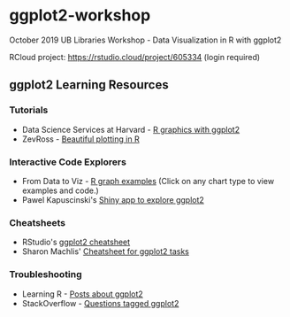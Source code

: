 # ggplot2-workshop
October 2019 UB Libraries Workshop - Data Visualization in R with ggplot2

RCloud project: https://rstudio.cloud/project/605334 (login required)

## ggplot2 Learning Resources
### Tutorials
* Data Science Services at Harvard - [R graphics with ggplot2](http://tutorials.iq.harvard.edu/R/Rgraphics/Rgraphics.html)
* ZevRoss - [Beautiful plotting in R](http://zevross.com/blog/2014/08/04/beautiful-plotting-in-r-a-ggplot2-cheatsheet-3/)

### Interactive Code Explorers
* From Data to Viz - [R graph examples](https://www.data-to-viz.com/#portfolio) (Click on any chart type to view examples and code.)
* Pawel Kapuscinski's [Shiny app to explore ggplot2](http://databall.co/shiny/shinyggplot/?utm_source=r-bloggers.com&utm_medium=referral&utm_campaign=blogpost&utm_content=text)

### Cheatsheets
* RStudio's [ggplot2 cheatsheet](https://rstudio.com/wp-content/uploads/2015/03/ggplot2-cheatsheet.pdf)
* Sharon Machlis' [Cheatsheet for ggplot2 tasks](https://www.computerworld.com/article/2935394/my-ggplot2-cheat-sheet-search-by-task.html)

### Troubleshooting
* Learning R - [Posts about ggplot2](https://learnr.wordpress.com/tag/ggplot2/)
* StackOverflow - [Questions tagged ggplot2](https://stackoverflow.com/questions/tagged/ggplot2)